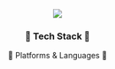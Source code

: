 <div align=center>
	<img src="https://capsule-render.vercel.app/api?type=waving&color=auto&height=200&section=header&text=SANGHEON%20Github!&fontSize=90" />	
</div>
<div align=center>
	<h3>🦴 Tech Stack 🦴</h3>
	<p>🙆 Platforms & Languages 🙆</p>

